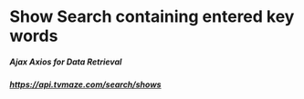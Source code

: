 # Show Search containing entered key words

##### Ajax Axios for Data Retrieval
##### https://api.tvmaze.com/search/shows

